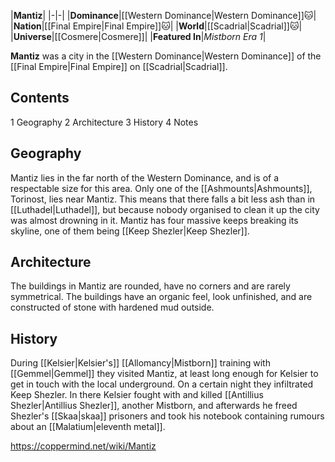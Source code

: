 |**Mantiz**|
|-|-|
|**Dominance**|[[Western Dominance\|Western Dominance]]🐱︎|
|**Nation**|[[Final Empire\|Final Empire]]🐱︎|
|**World**|[[Scadrial\|Scadrial]]🐱︎|
|**Universe**|[[Cosmere\|Cosmere]]|
|**Featured In**|*Mistborn Era 1*|

**Mantiz** was a city in the [[Western Dominance\|Western Dominance]] of the [[Final Empire\|Final Empire]] on [[Scadrial\|Scadrial]].

## Contents

1 Geography
2 Architecture
3 History
4 Notes


## Geography
Mantiz lies in the far north of the Western Dominance, and is of a respectable size for this area.
Only one of the [[Ashmounts\|Ashmounts]], Torinost, lies near Mantiz. This means that there falls a bit less ash than in [[Luthadel\|Luthadel]], but because nobody organised to clean it up the city was almost drowning in it.
Mantiz has four massive keeps breaking its skyline, one of them being [[Keep Shezler\|Keep Shezler]].

## Architecture
The buildings in Mantiz are rounded, have no corners and are rarely symmetrical. The buildings have an organic feel, look unfinished, and are constructed of stone with hardened mud outside.

## History
During [[Kelsier\|Kelsier's]] [[Allomancy\|Mistborn]] training with [[Gemmel\|Gemmel]] they visited Mantiz, at least long enough for Kelsier to get in touch with the local underground. On a certain night they infiltrated Keep Shezler. In there Kelsier fought with and killed [[Antillius Shezler\|Antillius Shezler]], another Mistborn, and afterwards he freed Shezler's [[Skaa\|skaa]] prisoners and took his notebook containing rumours about an [[Malatium\|eleventh metal]].



https://coppermind.net/wiki/Mantiz